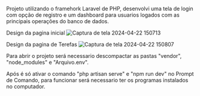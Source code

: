 Projeto utilizando o framehork Laravel de PHP, desenvolvi uma tela de login com opção de registro e um dashboard para usuarios logados com as principais operações do banco de dados.


Design da pagina inicial
![Captura de tela 2024-04-22 150713](https://github.com/RafaelSteffens/PrimeiroProjetoLaravel-PHP/assets/111149153/9757a8b0-8848-4048-a291-2c837335330b)


Design da pagina de Terefas
![Captura de tela 2024-04-22 150807](https://github.com/RafaelSteffens/PrimeiroProjetoLaravel-PHP/assets/111149153/8539d590-7499-44d1-be22-934b207e9244)


Para abrir o projeto será necessario descompactar as pastas "vendor", "node_modules" e "Arquivo.env". 

Após é só ativar o comando "php artisan serve" e "npm run dev" no Prompt de Comando, para funcionar será necessario ter os programas instalados no computador.

